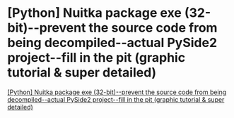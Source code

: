 # [Python] Nuitka package exe (32-bit)--prevent the source code from being decompiled--actual PySide2 project--fill in the pit (graphic tutorial & super detailed)
[[Python] Nuitka package exe (32-bit)--prevent the source code from being decompiled--actual PySide2 project--fill in the pit (graphic tutorial & super detailed)](https://aiwithcloud.com/2022/09/16/python_nuitka_package_exe_32_bit__prevent_the_source_code_from_being_decompiled__actual_pyside2_project__fill_in_the_pit_graphic_tutorial__super_detailed/)